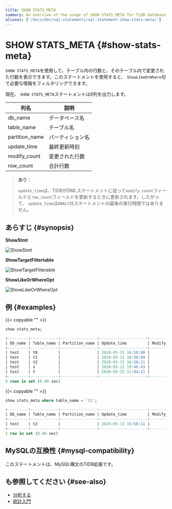 ```yaml
---
title: SHOW STATS_META
summary: An overview of the usage of SHOW STATS_META for TiDB database.
aliases: ['/docs/dev/sql-statements/sql-statement-show-stats-meta/']
---
```


# SHOW STATS_META {#show-stats-meta}

`SHOW STATS_META`を使用して、テーブル内の行数と、そのテーブル内で変更された行数を表示できます。このステートメントを使用すると、 `ShowLikeOrWhere`句で必要な情報をフィルタリングできます。

現在、 `SHOW STATS_META`ステートメントは6列を出力します。

| 列名             | 説明       |
| -------------- | -------- |
| db_name        | データベース名  |
| table_name     | テーブル名    |
| partition_name | パーティション名 |
| update_time    | 最終更新時刻   |
| modify_count   | 変更された行数  |
| row_count      | 合計行数     |

> <strong>あり：</strong>
>
> `update_time`は、TiDBがDMLステートメントに従って`modify_count`フィールドと`row_count`フィールドを更新するときに更新されます。したがって、 `update_time`は`ANALYZE`ステートメントの最後の実行時間ではありません。

## あらすじ {#synopsis}

<strong>ShowStmt</strong>

![ShowStmt](/media/sqlgram/ShowStmt.png)

<strong>ShowTargetFiltertable</strong>

![ShowTargetFilterable](/media/sqlgram/ShowTargetFilterable.png)

<strong>ShowLikeOrWhereOpt</strong>

![ShowLikeOrWhereOpt](/media/sqlgram/ShowLikeOrWhereOpt.png)

## 例 {#examples}

{{< copyable "" >}}

```sql
show stats_meta;
```

```sql
+---------+------------+----------------+---------------------+--------------+-----------+
| Db_name | Table_name | Partition_name | Update_time         | Modify_count | Row_count |
+---------+------------+----------------+---------------------+--------------+-----------+
| test    | t0         |                | 2020-05-15 16:58:00 |            0 |         0 |
| test    | t1         |                | 2020-05-15 16:58:04 |            0 |         0 |
| test    | t2         |                | 2020-05-15 16:58:11 |            0 |         0 |
| test    | s          |                | 2020-05-22 19:46:43 |            0 |         0 |
| test    | t          |                | 2020-05-25 12:04:21 |            0 |         0 |
+---------+------------+----------------+---------------------+--------------+-----------+
5 rows in set (0.00 sec)
```

{{< copyable "" >}}

```sql
show stats_meta where table_name = 't2';
```

```sql
+---------+------------+----------------+---------------------+--------------+-----------+
| Db_name | Table_name | Partition_name | Update_time         | Modify_count | Row_count |
+---------+------------+----------------+---------------------+--------------+-----------+
| test    | t2         |                | 2020-05-15 16:58:11 |            0 |         0 |
+---------+------------+----------------+---------------------+--------------+-----------+
1 row in set (0.00 sec)
```

## MySQLの互換性 {#mysql-compatibility}

このステートメントは、MySQL構文のTiDB拡張です。

## も参照してください {#see-also}

-   [分析する](/sql-statements/sql-statement-analyze-table.md)
-   [統計入門](/statistics.md)
